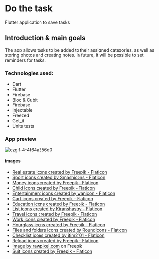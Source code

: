 # Do the task

Flutter application to save tasks
## Introduction & main goals

The app allows tasks to be added to their assigned categories, as well as storing photos and creating notes. In future, it will be possible to set reminders for tasks.
### Technologies used:
- Dart
- Flutter
- Firebase
- Bloc & Cubit
- Firebase
- Injectable
- Freezed
- Get_it
- Units tests

### App preview
![ezgif-4-4f64a256d0](https://user-images.githubusercontent.com/119192369/232629486-a51e6ebc-6fdb-483c-aca0-0128624ea693.gif)

#### images
- <a href="https://www.flaticon.com/free-icons/real-estate" title="real estate icons">Real estate icons created by Freepik - Flaticon</a>
- <a href="https://www.flaticon.com/free-icons/sport" title="sport icons">Sport icons created by Smashicons - Flaticon</a>
- <a href="https://www.flaticon.com/free-icons/money" title="money icons">Money icons created by Freepik - Flaticon</a>
- <a href="https://www.flaticon.com/free-icons/child" title="child icons">Child icons created by Freepik - Flaticon</a>
- <a href="https://www.flaticon.com/free-icons/entertainment" title="entertainment icons">Entertainment icons created by wanicon - Flaticon</a>
- <a href="https://www.flaticon.com/free-icons/cart" title="cart icons">Cart icons created by Freepik - Flaticon</a>
- <a href="https://www.flaticon.com/free-icons/education" title="education icons">Education icons created by Freepik - Flaticon</a>
- <a href="https://www.flaticon.com/free-icons/list" title="list icons">List icons created by Kiranshastry - Flaticon</a>
- <a href="https://www.flaticon.com/free-icons/travel" title="travel icons">Travel icons created by Freepik - Flaticon</a>
- <a href="https://www.flaticon.com/free-icons/work" title="work icons">Work icons created by Freepik - Flaticon</a>
- <a href="https://www.flaticon.com/free-icons/hourglass" title="hourglass icons">Hourglass icons created by Freepik - Flaticon</a>
- <a href="https://www.flaticon.com/free-icons/files-and-folders" title="files and folders icons">Files and folders icons created by Roundicons - Flaticon</a>
- <a href="https://www.flaticon.com/free-icons/checklist" title="checklist icons">Checklist icons created by itim2101 - Flaticon</a>
- <a href="https://www.flaticon.com/free-icons/reload" title="reload icons">Reload icons created by Freepik - Flaticon</a>
- <a href="https://www.freepik.com/free-vector/illustration-checklist-clipboard_3232517.htm#query=checklist&position=3&from_view=search&track=sph">Image by rawpixel.com</a> on Freepik
- <a href="https://www.flaticon.com/free-icons/suit" title="suit icons">Suit icons created by Freepik - Flaticon</a>
